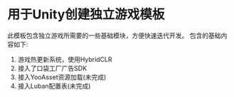 # 用于Unity创建独立游戏模板
此模板包含独立游戏所需要的一些基础模块，方便快速迭代开发。
包含的基础内容如下:
1. 游戏热更新系统，使用HybridCLR
2. 接入了口袋工厂广告SDK
3. 接入YooAsset资源加载(未完成)
4. 接入Luban配置表(未完成)
